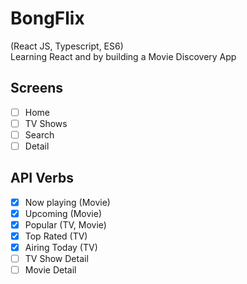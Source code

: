 # BongFlix

(React JS, Typescript, ES6)  
Learning React and by building a Movie Discovery App  

## Screens

- [ ] Home
- [ ] TV Shows
- [ ] Search
- [ ] Detail

## API Verbs

- [x] Now playing (Movie)
- [x] Upcoming (Movie)
- [x] Popular (TV, Movie)
- [x] Top Rated (TV)
- [x] Airing Today (TV)
- [ ] TV Show Detail
- [ ] Movie Detail
